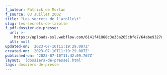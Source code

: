 ```yaml
---
f_auteur: Patrick de Morlan
f_source: 03 Juillet 2002
title: "Les secrets de l'arolle\t"
slug: les-secrets-de-larolle
f_pdf-dossier-de-presse:
  url: >-
    https://uploads-ssl.webflow.com/6141f41868c3e33a265cbfe7/64abe9327dcd65b60d9aac4e_2002%20N09%20l%60arolle%20livre%20ses%20sec.pdf
  alt: null
updated-on: '2023-07-10T11:19:29.087Z'
created-on: '2023-07-10T11:19:29.087Z'
published-on: '2023-07-10T11:42:09.767Z'
layout: '[dossiers-de-presse].html'
tags: dossiers-de-presse
---
```



